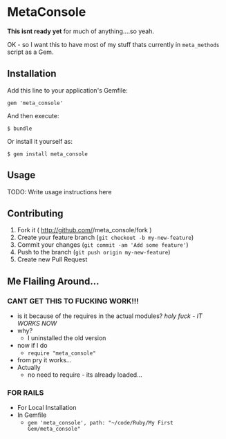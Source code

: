 # MetaConsole

**This isnt ready yet** for much of anything....so yeah.

OK - so I want this to have most of my stuff thats currently in `meta_methods` script as a Gem.

## Installation

Add this line to your application's Gemfile:

    gem 'meta_console'

And then execute:

    $ bundle

Or install it yourself as:

    $ gem install meta_console

## Usage

TODO: Write usage instructions here

## Contributing

1. Fork it ( http://github.com/<my-github-username>/meta_console/fork )
2. Create your feature branch (`git checkout -b my-new-feature`)
3. Commit your changes (`git commit -am 'Add some feature'`)
4. Push to the branch (`git push origin my-new-feature`)
5. Create new Pull Request

## Me Flailing Around...

### CANT GET THIS TO FUCKING WORK!!!
- is it because of the requires in the actual modules?
*holy fuck - IT WORKS NOW*
- why?
  - I uninstalled the old version
- now if I do
  - `require "meta_console"`
- from pry it works...
- Actually
  - no need to require - its already loaded...

### FOR RAILS
- For Local Installation
- In Gemfile
  - `gem 'meta_console', path: "~/code/Ruby/My First Gem/meta_console"`
